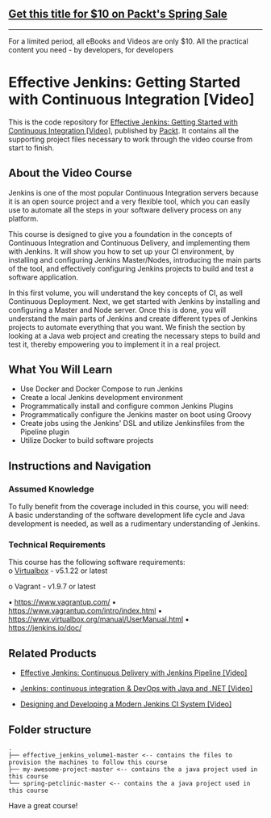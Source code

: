 ## [Get this title for $10 on Packt's Spring Sale](https://www.packt.com/V08499?utm_source=github&utm_medium=packt-github-repo&utm_campaign=spring_10_dollar_2022)
-----
For a limited period, all eBooks and Videos are only $10. All the practical content you need \- by developers, for developers

# Effective Jenkins: Getting Started with Continuous Integration [Video]
This is the code repository for [Effective Jenkins: Getting Started with Continuous Integration [Video]](https://www.packtpub.com/networking-and-servers/effective-jenkins-getting-started-continuous-integration-video?utm_source=github&utm_medium=repository&utm_campaign=9781788476294), published by [Packt](https://www.packtpub.com/?utm_source=github). It contains all the supporting project files necessary to work through the video course from start to finish.
## About the Video Course
Jenkins is one of the most popular Continuous Integration servers because it is an open source project and a very flexible tool, which you can easily use to automate all the steps in your software delivery process on any platform.

This course is designed to give you a foundation in the concepts of Continuous Integration and Continuous Delivery, and implementing them with Jenkins. It will show you how to set up your CI environment, by installing and configuring Jenkins Master/Nodes, introducing the main parts of the tool, and effectively configuring Jenkins projects to build and test a software application. 

In this first volume, you will understand the key concepts of CI, as well Continuous Deployment. Next, we get started with Jenkins by installing and configuring a Master and Node server. Once this is done, you will understand the main parts of Jenkins and create different types of Jenkins projects to automate everything that you want. We finish the section by looking at a Java web project and creating the necessary steps to build and test it, thereby empowering you to implement it in a real project.

<H2>What You Will Learn</H2>
<DIV class=book-info-will-learn-text>
<UL>
<LI>Use Docker and Docker Compose to run Jenkins&nbsp; 
<LI>Create a local Jenkins development environment&nbsp; 
<LI>Programmatically install and configure common Jenkins Plugins&nbsp; 
<LI>Programmatically configure the Jenkins master on boot using Groovy&nbsp; 
<LI>Create jobs using the Jenkins' DSL and utilize Jenkinsfiles from the Pipeline plugin 
<LI>Utilize Docker to build software projects </LI></UL></DIV>

## Instructions and Navigation
### Assumed Knowledge
To fully benefit from the coverage included in this course, you will need:<br/>
A basic understanding of the software development life cycle and Java development is needed, as well as a rudimentary understanding of Jenkins.
### Technical Requirements
This course has the following software requirements:<br/>
o [Virtualbox](http://www.virtualbox.org/) - v5.1.22 or latest

o Vagrant - v1.9.7 or latest

▪ https://www.vagrantup.com/
▪ https://www.vagrantup.com/intro/index.html
▪ https://www.virtualbox.org/manual/UserManual.html
▪ https://jenkins.io/doc/


## Related Products
* [Effective Jenkins: Continuous Delivery with Jenkins Pipeline [Video]](https://www.packtpub.com/networking-and-servers/effective-jenkins-continuous-delivery-jenkins-pipeline-video?utm_source=github&utm_medium=repository&utm_campaign=9781788477710)

* [Jenkins: continuous integration & DevOps with Java and .NET [Video]](https://www.packtpub.com/web-development/jenkins-continuous-integration-devops-java-and-net-video?utm_source=github&utm_medium=repository&utm_campaign=9781788995023)

* [Designing and Developing a Modern Jenkins CI System [Video]](https://www.packtpub.com/networking-and-servers/designing-and-developing-modern-jenkins-ci-system-video?utm_source=github&utm_medium=repository&utm_campaign=9781788390149)



## Folder structure

```
.
├── effective_jenkins_volume1-master <-- contains the files to provision the machines to follow this course
├── my-awesome-project-master <-- contains the a java project used in this course
└── spring-petclinic-master <-- contains the a java project used in this course
```

Have a great course!
